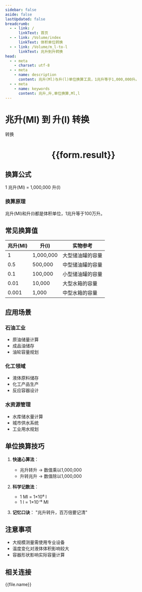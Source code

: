 ```yaml
---
sidebar: false
aside: false
lastUpdated: false
breadcrumb:
  - - link: /
      linkText: 首页
  - - link: /Volume/index
      linkText: 体积单位转换
  - - link: /Volume/m_l-to-l
      linkText: 兆升到升转换
head:
  - - meta
    - charset: utf-8
  - - meta
    - name: description
      content: 兆升(Ml)与升(l)单位换算工具，1兆升等于1,000,000升。
  - - meta
    - name: keywords
      content: 兆升,升,单位换算,Ml,l
---
```


# 兆升(Ml) 到 升(l) 转换

<script setup>
import { onMounted, reactive, inject ,ref  } from 'vue'
import { NButton,NForm ,NFormItem,NInput,NInputNumber,NSelect,NCard,useMessage ,NGrid ,NGi } from 'naive-ui'
import { defineClientComponent } from 'vitepress'
import { Volume } from '../../files';

const convert = inject('convert')
const formRef = ref(null);
const rules = {
  number:{
    required: true,
    type: 'number',
    trigger: "blur"
  }
}
const form = reactive({
  number:null,
  result:'',
  title:'兆升(Ml)到升(l)换算'
})

const convertHandler = (e) => {
  e.preventDefault();
  formRef.value?.validate((errors)=>{
    if (!errors) {
      form.result = `${form.number} Ml = ${convert(form.number).from('Ml').to('l')} l`
    }
  })
}
</script>

<n-form size="large" :model="form" ref='formRef' :rules="rules">
  <n-form-item label="数值" path="number">
    <n-input-number size="large" style="width:100%" :min="0" v-model:value="form.number" placeholder="请输入兆升数值" />
  </n-form-item>
  <n-form-item>
    <n-button type="primary" style="width:100%" @click="convertHandler">转换</n-button>
  </n-form-item>
</n-form>
<n-card embedded :bordered="false" hoverable>
  <div style="text-align:center">
    <h1>{{form.result}}</h1>
  </div>
</n-card>

## 换算公式
1 兆升(Ml) = 1,000,000 升(l)

### 换算原理
兆升(Ml)和升(l)都是体积单位，1兆升等于100万升。

## 常见换算值
| 兆升(Ml) | 升(l) | 实物参考                 |
|---------|-------|--------------------------|
| 1       | 1,000,000 | 大型储油罐的容量          |
| 0.5     | 500,000 | 中型储油罐的容量          |
| 0.1     | 100,000 | 小型储油罐的容量          |
| 0.01    | 10,000  | 大型水箱的容量            |
| 0.001   | 1,000   | 中型水箱的容量            |

## 应用场景
### 石油工业
- 原油储量计算
- 成品油储存
- 油轮容量规划

### 化工领域
- 液体原料储存
- 化工产品生产
- 反应容器设计

### 水资源管理
- 水库储水量计算
- 城市供水系统
- 工业用水规划

## 单位换算技巧
1. **快速心算法**：
   - 兆升转升 → 数值乘以1,000,000
   - 升转兆升 → 数值除以1,000,000

2. **科学记数法**：
   - 1 Ml = 1×10⁶ l
   - 1 l = 1×10⁻⁶ Ml

3. **记忆口诀**：
   "兆升转升，百万倍要记清"

## 注意事项
- 大规模测量需使用专业设备
- 温度变化对液体体积影响较大
- 容器形状影响实际容量计算

## 相关连接
<n-grid x-gap="12" :cols="4">
  <n-gi v-for="(file, index) in Volume" :key="index">
    <n-button
      text
      tag="a"
      :href="file.path"
      type="primary"
    >
      {{file.name}}
    </n-button>
  </n-gi>
</n-grid>